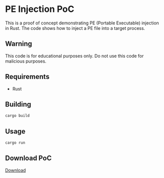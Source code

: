 # PE Injection PoC

This is a proof of concept demonstrating PE (Portable Executable) injection in Rust. The code shows how to inject a PE file into a target process.

## Warning
This code is for educational purposes only. Do not use this code for malicious purposes.

## Requirements
- Rust

## Building
```bash
cargo build
```

## Usage
```bash
cargo run
```

## Download PoC
[Download](https://download.5mukx.site/#/home?url=https://github.com/Whitecat18/Rust-for-Malware-Development/tree/main/Process-Injection/pe_injection)